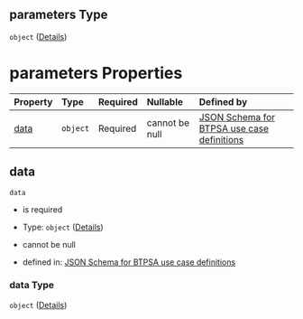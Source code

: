 ## parameters Type

`object` ([Details](btpsa-usecase-properties-services-items-allof-1-then-allof-37-then-allof-3-then-properties-parameters.md))

# parameters Properties

| Property      | Type     | Required | Nullable       | Defined by                                                                                                                                                                                                                                                                                  |
| :------------ | :------- | :------- | :------------- | :------------------------------------------------------------------------------------------------------------------------------------------------------------------------------------------------------------------------------------------------------------------------------------------ |
| [data](#data) | `object` | Required | cannot be null | [JSON Schema for BTPSA use case definitions](btpsa-usecase-properties-services-items-allof-1-then-allof-37-then-allof-3-then-properties-parameters-properties-data.md "undefined#/properties/services/items/allOf/1/then/allOf/37/then/allOf/3/then/properties/parameters/properties/data") |

## data



`data`

*   is required

*   Type: `object` ([Details](btpsa-usecase-properties-services-items-allof-1-then-allof-37-then-allof-3-then-properties-parameters-properties-data.md))

*   cannot be null

*   defined in: [JSON Schema for BTPSA use case definitions](btpsa-usecase-properties-services-items-allof-1-then-allof-37-then-allof-3-then-properties-parameters-properties-data.md "undefined#/properties/services/items/allOf/1/then/allOf/37/then/allOf/3/then/properties/parameters/properties/data")

### data Type

`object` ([Details](btpsa-usecase-properties-services-items-allof-1-then-allof-37-then-allof-3-then-properties-parameters-properties-data.md))
